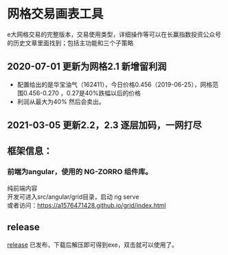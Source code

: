 # 网格交易画表工具
e大网格交易的完整版本，交易使用类型，详细操作等可以在长赢指数投资公众号的历史文章里面找到；包括主功能和三个子策略
## 2020-07-01 更新为网格2.1 新增留利润
* 配置给出的是华宝油气（162411），今日价格0.456（2019-06-25），网格范围0.456-0.270 ，0.27是40%跌幅以后的价格
* 利润从最大为40% 然后会卖出。

## 2021-03-05 更新2.2，2.3 逐层加码，一网打尽

## 框架信息：
### 前端为angular，使用的 NG-ZORRO 组件库。
纯前端内容<br>
开发可进入src/angular/grid目录，启动 ng serve<br>
或者访问：https://a1576471428.github.io/grid/index.html

## release

[release](https://github.com/a1576471428/grid/releases/tag/1.0.1) 已发布，下载后解压即可得到exe，双击就可以使用了。

